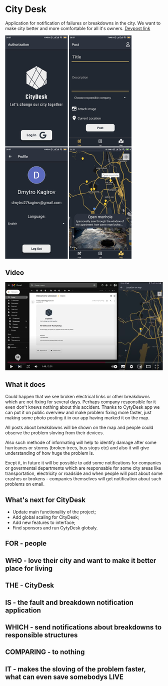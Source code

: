 # City Desk
Application for notification of failures or breakdowns in the city. We want to make city better and more comfortable for all it's owners. <a href="https://devpost.com/software/citydesk" target="_blank">Devpost link</a>

<p float="left">
  <img src="https://github.com/Dmytro27Ind/images/blob/main/city-desk-1.jpg" width="200" />
  <img src="https://github.com/Dmytro27Ind/images/blob/main/city-desk-2.jpg" width="200" />
  <img src="https://github.com/Dmytro27Ind/images/blob/main/city-desk-3.jpg" width="200" />
  <img src="https://github.com/Dmytro27Ind/images/blob/main/city-desk-4.jpg" width="200" />
</p>

## Video
<a href="https://www.youtube.com/watch?v=yM8RzpkCWg4" target="_blank">![Watch the video](https://github.com/Dmytro27Ind/images/blob/main/city-desk_video_screen.PNG)</a>

## What it does
Could happen that we see broken electrical links or other breakdowns which are not fixing for several days. Perhaps company responsible for it even don't knews nothing about this accident.
Thanks to CytyDesk app we can put it on public overview and make problem fixing more faster, just making some photo  posting it in our app having marked it on the map.

All posts about breakdowns will be shown on the map and people could observe the problem sloving from their devices.

Also such methode of informating will help to identify damage after some hurricanes or storms (broken trees, bus stops etc) and also it will give understanding of how huge the problem is.

Exept it, in future it will be possible to add some notifications for companies or govermental departments which are responsable for some city areas like transportation, electricity or roadside and when people will post about some crashes or brokens - companies themselves will get notification about such problems on email.

## What's next for CityDesk

- Update main functionality of the project;
- Add global scaling for CityDesk;
- Add new features to interface;
- Find sponsors and run CytyDesk globaly.

## FOR - people
## WHO - love their city and want to make it better place for living
## THE - CityDesk
## IS - the fault and breakdown notification application
## WHICH - send notifications about breakdowns to responsible structures
## COMPARING - to nothing
## IT - makes the sloving of the problem faster, what can even save somebodys LIVE